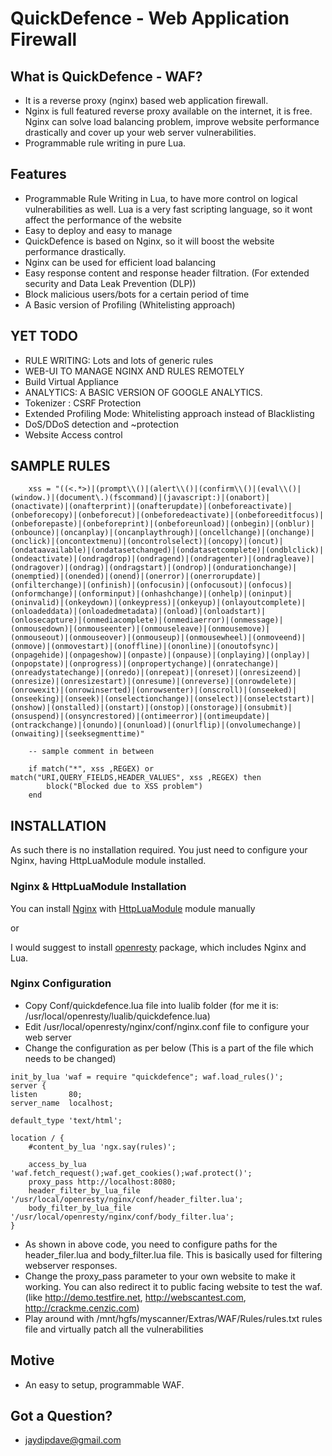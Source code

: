 # QuickDefence - Web Application Firewall

## What is QuickDefence - WAF?

* It is a reverse proxy (nginx) based web application firewall.
* Nginx is full featured reverse proxy available on the internet, it is free. Nginx can solve load balancing problem, improve website performance drastically and cover up your web server vulnerabilities.
* Programmable rule writing in pure Lua.

## Features

* Programmable Rule Writing in Lua, to have more control on logical vulnerabilities as well. Lua is a very fast scripting language, so it wont affect the performance of the website
* Easy to deploy and easy to manage
* QuickDefence is based on Nginx, so it will boost the website performance drastically.
* Nginx can be used for efficient load balancing
* Easy response content and response header filtration. (For extended security and Data Leak Prevention (DLP))
* Block malicious users/bots for a certain period of time
* A Basic version of Profiling (Whitelisting approach) 

## YET TODO

* RULE WRITING: Lots and lots of generic rules
* WEB-UI TO MANAGE NGINX AND RULES REMOTELY
* Build Virtual Appliance
* ANALYTICS: A BASIC VERSION OF GOOGLE ANALYTICS.
* Tokenizer : CSRF Protection
* Extended Profiling Mode: Whitelisting approach instead of Blacklisting
* DoS/DDoS detection and ~protection
* Website Access control
	
## SAMPLE RULES

```
	xss = "((<.*>)|(prompt\\()|(alert\\()|(confirm\\()|(eval\\()|(window.)|(document\.)(fscommand)|(javascript:)|(onabort)|(onactivate)|(onafterprint)|(onafterupdate)|(onbeforeactivate)|(onbeforecopy)|(onbeforecut)|(onbeforedeactivate)|(onbeforeeditfocus)|(onbeforepaste)|(onbeforeprint)|(onbeforeunload)|(onbegin)|(onblur)|(onbounce)|(oncanplay)|(oncanplaythrough)|(oncellchange)|(onchange)|(onclick)|(oncontextmenu)|(oncontrolselect)|(oncopy)|(oncut)|(ondataavailable)|(ondatasetchanged)|(ondatasetcomplete)|(ondblclick)|(ondeactivate)|(ondragdrop)|(ondragend)|(ondragenter)|(ondragleave)|(ondragover)|(ondrag)|(ondragstart)|(ondrop)|(ondurationchange)|(onemptied)|(onended)|(onend)|(onerror)|(onerrorupdate)|(onfilterchange)|(onfinish)|(onfocusin)|(onfocusout)|(onfocus)|(onformchange)|(onforminput)|(onhashchange)|(onhelp)|(oninput)|(oninvalid)|(onkeydown)|(onkeypress)|(onkeyup)|(onlayoutcomplete)|(onloadeddata)|(onloadedmetadata)|(onload)|(onloadstart)|(onlosecapture)|(onmediacomplete)|(onmediaerror)|(onmessage)|(onmousedown)|(onmouseenter)|(onmouseleave)|(onmousemove)|(onmouseout)|(onmouseover)|(onmouseup)|(onmousewheel)|(onmoveend)|(onmove)|(onmovestart)|(onoffline)|(ononline)|(onoutofsync)|(onpagehide)|(onpageshow)|(onpaste)|(onpause)|(onplaying)|(onplay)|(onpopstate)|(onprogress)|(onpropertychange)|(onratechange)|(onreadystatechange)|(onredo)|(onrepeat)|(onreset)|(onresizeend)|(onresize)|(onresizestart)|(onresume)|(onreverse)|(onrowdelete)|(onrowexit)|(onrowinserted)|(onrowsenter)|(onscroll)|(onseeked)|(onseeking)|(onseek)|(onselectionchange)|(onselect)|(onselectstart)|(onshow)|(onstalled)|(onstart)|(onstop)|(onstorage)|(onsubmit)|(onsuspend)|(onsyncrestored)|(ontimeerror)|(ontimeupdate)|(ontrackchange)|(onundo)|(onunload)|(onurlflip)|(onvolumechange)|(onwaiting)|(seeksegmenttime)"

	-- sample comment in between

	if match("*", xss ,REGEX) or match("URI,QUERY_FIELDS,HEADER_VALUES", xss ,REGEX) then
		block("Blocked due to XSS problem")
	end
```

## INSTALLATION

As such there is no installation required. You just need to configure your Nginx, having HttpLuaModule module installed.

### Nginx & HttpLuaModule Installation
You can install [Nginx](http://wiki.nginx.org/Install) with [HttpLuaModule](http://wiki.nginx.org/HttpLuaModule) module manually

or

I would suggest to install [openresty](http://openresty.org/) package, which includes Nginx and Lua.

### Nginx Configuration
* Copy Conf/quickdefence.lua file into lualib folder (for me it is: /usr/local/openresty/lualib/quickdefence.lua)
* Edit /usr/local/openresty/nginx/conf/nginx.conf file to configure your web server
* Change the configuration as per below (This is a part of the file which needs to be changed)

```
init_by_lua 'waf = require "quickdefence"; waf.load_rules()';
server {
listen       80;
server_name  localhost;

default_type 'text/html';

location / {
	#content_by_lua 'ngx.say(rules)';

	access_by_lua 'waf.fetch_request();waf.get_cookies();waf.protect()';
	proxy_pass http://localhost:8080;
	header_filter_by_lua_file '/usr/local/openresty/nginx/conf/header_filter.lua';
	body_filter_by_lua_file '/usr/local/openresty/nginx/conf/body_filter.lua';
}
```
* As shown in above code, you need to configure paths for the header_filer.lua and body_filter.lua file. This is basically used for filtering webserver responses.
* Change the proxy_pass parameter to your own website to make it working. You can also redirect it to public facing website to test the waf. (like http://demo.testfire.net, http://webscantest.com, http://crackme.cenzic.com)
* Play around with /mnt/hgfs/myscanner/Extras/WAF/Rules/rules.txt rules file and virtually patch all the vulnerabilities
		
## Motive
	
* An easy to setup, programmable WAF.
	
## Got a Question?
	
* jaydipdave@gmail.com